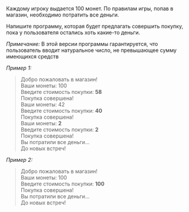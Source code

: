 Каждому игроку выдается 100 монет. По правилам игры, попав в магазин, необходимо потратить все деньги.

Напишите программу, которая будет предлагать совершить покупку, пока у пользователя остались хоть какие-то деньги. 

_Примечание:_ В этой версии программы гарантируется, что пользователь вводит натуральное число, не превышающее сумму имеющихся средств

_Пример 1:_
> Добро пожаловать в магазин!  
> Ваши монеты: 100  
> Введите стоимость покупки: **58**  
> Покупка совершена!  
> Ваши монеты: 42  
> Введите стоимость покупки: **40**  
> Покупка совершена!  
> Ваши монеты: **2**  
> Введите стоимость покупки: **2**  
> Покупка совершена!  
> Вы потратили все деньги...  
> До новых встреч!  

_Пример 2:_
> Добро пожаловать в магазин!  
> Ваши монеты: 100  
> Введите стоимость покупки: **100**  
> Покупка совершена!  
> Вы потратили все деньги...  
> До новых встреч!  
